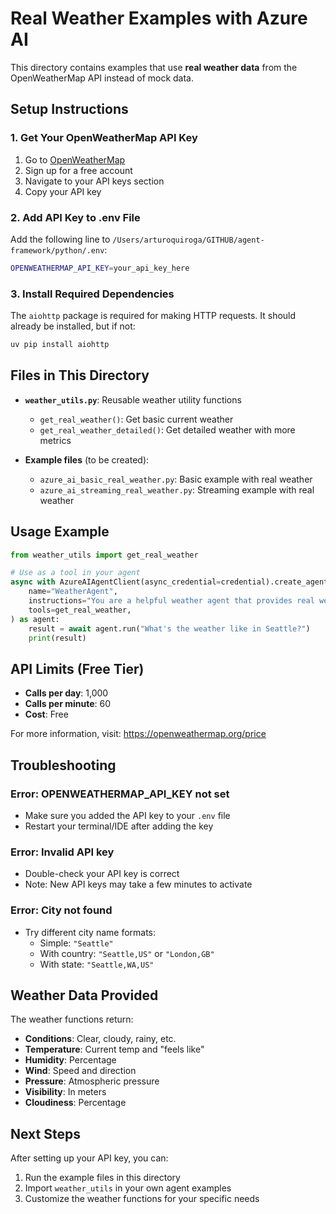 # Real Weather Examples with Azure AI

This directory contains examples that use **real weather data** from the OpenWeatherMap API instead of mock data.

## Setup Instructions

### 1. Get Your OpenWeatherMap API Key

1. Go to [OpenWeatherMap](https://openweathermap.org/api)
2. Sign up for a free account
3. Navigate to your API keys section
4. Copy your API key

### 2. Add API Key to .env File

Add the following line to `/Users/arturoquiroga/GITHUB/agent-framework/python/.env`:

```bash
OPENWEATHERMAP_API_KEY=your_api_key_here
```

### 3. Install Required Dependencies

The `aiohttp` package is required for making HTTP requests. It should already be installed, but if not:

```bash
uv pip install aiohttp
```

## Files in This Directory

- **`weather_utils.py`**: Reusable weather utility functions
  - `get_real_weather()`: Get basic current weather
  - `get_real_weather_detailed()`: Get detailed weather with more metrics

- **Example files** (to be created):
  - `azure_ai_basic_real_weather.py`: Basic example with real weather
  - `azure_ai_streaming_real_weather.py`: Streaming example with real weather

## Usage Example

```python
from weather_utils import get_real_weather

# Use as a tool in your agent
async with AzureAIAgentClient(async_credential=credential).create_agent(
    name="WeatherAgent",
    instructions="You are a helpful weather agent that provides real weather information.",
    tools=get_real_weather,
) as agent:
    result = await agent.run("What's the weather like in Seattle?")
    print(result)
```

## API Limits (Free Tier)

- **Calls per day**: 1,000
- **Calls per minute**: 60
- **Cost**: Free

For more information, visit: https://openweathermap.org/price

## Troubleshooting

### Error: OPENWEATHERMAP_API_KEY not set
- Make sure you added the API key to your `.env` file
- Restart your terminal/IDE after adding the key

### Error: Invalid API key
- Double-check your API key is correct
- Note: New API keys may take a few minutes to activate

### Error: City not found
- Try different city name formats:
  - Simple: `"Seattle"`
  - With country: `"Seattle,US"` or `"London,GB"`
  - With state: `"Seattle,WA,US"`

## Weather Data Provided

The weather functions return:
- **Conditions**: Clear, cloudy, rainy, etc.
- **Temperature**: Current temp and "feels like"
- **Humidity**: Percentage
- **Wind**: Speed and direction
- **Pressure**: Atmospheric pressure
- **Visibility**: In meters
- **Cloudiness**: Percentage

## Next Steps

After setting up your API key, you can:
1. Run the example files in this directory
2. Import `weather_utils` in your own agent examples
3. Customize the weather functions for your specific needs
